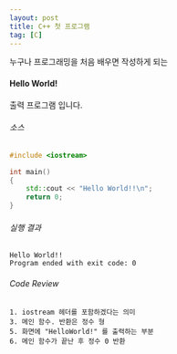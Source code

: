 ```yaml
---
layout: post
title: C++ 첫 프로그램
tag: [C]
---
```

누구나 프로그래밍을 처음 배우면 작성하게 되는
#### Hello World!
출력 프로그램 입니다.

###### 소스
~~~ cpp
#include <iostream>

int main()
{
    std::cout << "Hello World!!\n";
    return 0;
}
~~~
###### 실행 결과
~~~
Hello World!!
Program ended with exit code: 0
~~~
###### Code Review
~~~
1. iostream 헤더를 포함하겠다는 의미
3. 메인 함수. 반환은 정수 형
5. 화면에 "HelloWorld!" 를 출력하는 부분
6. 메인 함수가 끝난 후 정수 0 반환
~~~